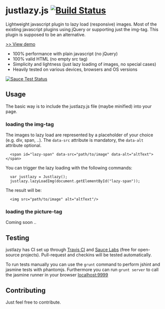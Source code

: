 # justlazy.js [![Build Status](https://travis-ci.org/fhopeman/justlazy.svg?branch=master)](https://travis-ci.org/fhopeman/justlazy)
Lightweight javascript plugin to lazy load (responsive) images. Most of the existing javascript plugins using jQuery or supporting just the img-tag. This plugin is supposed to be an alternative.

[>> View demo](http://fhopeman.github.io/justlazy/)

- 100% performance with plain javascript (no jQuery)
- 100% valid HTML (no empty src tag)
- Simplicity and lightness (just lazy loading of images, no special cases)
- Heavily tested on various devices, browsers and OS versions

[![Sauce Test Status](https://saucelabs.com/browser-matrix/fhopeman.svg)](https://saucelabs.com/u/fhopeman)

## Usage
The basic way is to include the justlazy.js file (maybe minified) into your page.

### loading the img-tag
The images to lazy load are represented by a placeholder of your choice (e.g. div, span, ..). The `data-src` attribute is mandatory, the `data-alt` attribute optional. 
```
  <span id="lazy-span" data-src="path/to/image" data-alt="altText"></span>
```

You can trigger the lazy loading with the following commands:
```
  var justlazy = Justlazy();
  justlazy.lazyLoadImg(document.getElementById("lazy-span"));
```

The result will be:
```
  <img src="path/to/image" alt="altText"/>
```

### loading the picture-tag
Coming soon ..

## Testing
justlazy has CI set up through [Travis CI](https://travis-ci.org) and [Sauce Labs](https://saucelabs.com) (free for open-source projects).
Pull-request and checkins will be tested automatically.

To run tests manually you can use the `grunt` command to perform jshint and jasmine tests with phantomjs.
Furthermore you can run `grunt server` to call the jasmine runner in your browser [localhost:9999](http://localhost:9999)

## Contributing
Just feel free to contribute.
